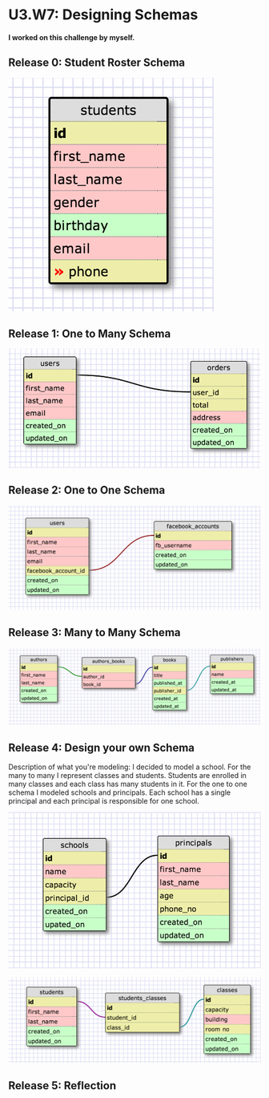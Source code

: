 # U3.W7: Designing Schemas


#### I worked on this challenge by myself.


## Release 0: Student Roster Schema
<!-- display your image inline here -->
![image](../imgs/1_student_roster.jpg)

## Release 1: One to Many Schema
<!-- display your image inline here -->
![image](../imgs/2_one_to_many.jpg)

## Release 2: One to One Schema
<!-- display your image inline here -->
![image](../imgs/3_one_to_one.jpg)

## Release 3: Many to Many Schema
<!-- display your image inline here -->
![image](../imgs/4_many_to_many.jpg)


## Release 4: Design your own Schema
Description of what you're modeling: 
I decided to model a school.  For the many to many I represent classes and students.  Students are enrolled in many classes and each class has many students in it.  For the one to one schema I modeled schools and principals.  Each school has a single principal and each principal is responsible for one school. 

<!-- display your one-to-one image inline here -->
![image](../imgs/my_one_to_one.jpg)

<!-- display your many-to-many image inline here -->
![image](../imgs/my_many_to_many.jpg)

## Release 5: Reflection
	